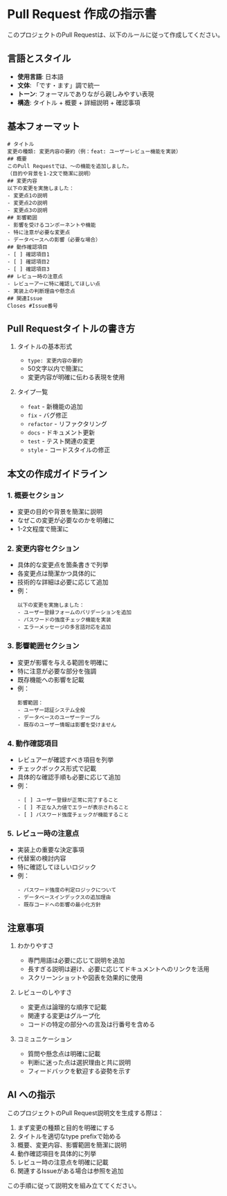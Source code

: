 # Pull Request 作成の指示書

このプロジェクトのPull Requestは、以下のルールに従って作成してください。

## 言語とスタイル

- **使用言語**: 日本語
- **文体**: 「です・ます」調で統一
- **トーン**: フォーマルでありながら親しみやすい表現
- **構造**: タイトル + 概要 + 詳細説明 + 確認事項

## 基本フォーマット

```
# タイトル
変更の種類: 変更内容の要約（例：feat: ユーザーレビュー機能を実装）
## 概要
このPull Requestでは、〜の機能を追加しました。
（目的や背景を1-2文で簡潔に説明）
## 変更内容
以下の変更を実施しました：
- 変更点1の説明
- 変更点2の説明
- 変更点3の説明
## 影響範囲
- 影響を受けるコンポーネントや機能
- 特に注意が必要な変更点
- データベースへの影響（必要な場合）
## 動作確認項目
- [ ] 確認項目1
- [ ] 確認項目2
- [ ] 確認項目3
## レビュー時の注意点
- レビューアーに特に確認してほしい点
- 実装上の判断理由や懸念点
## 関連Issue
Closes #Issue番号
```

## Pull Requestタイトルの書き方

1. タイトルの基本形式
   - `type: 変更内容の要約`
   - 50文字以内で簡潔に
   - 変更内容が明確に伝わる表現を使用

2. タイプ一覧
   - `feat` - 新機能の追加
   - `fix` - バグ修正
   - `refactor` - リファクタリング
   - `docs` - ドキュメント更新
   - `test` - テスト関連の変更
   - `style` - コードスタイルの修正

## 本文の作成ガイドライン

### 1. 概要セクション
- 変更の目的や背景を簡潔に説明
- なぜこの変更が必要なのかを明確に
- 1-2文程度で簡潔に

### 2. 変更内容セクション
- 具体的な変更点を箇条書きで列挙
- 各変更点は簡潔かつ具体的に
- 技術的な詳細は必要に応じて追加
- 例：
  ```
  以下の変更を実施しました：
  - ユーザー登録フォームのバリデーションを追加
  - パスワードの強度チェック機能を実装
  - エラーメッセージの多言語対応を追加
  ```

### 3. 影響範囲セクション
- 変更が影響を与える範囲を明確に
- 特に注意が必要な部分を強調
- 既存機能への影響を記載
- 例：
  ```
  影響範囲：
  - ユーザー認証システム全般
  - データベースのユーザーテーブル
  - 既存のユーザー情報は影響を受けません
  ```

### 4. 動作確認項目
- レビュアーが確認すべき項目を列挙
- チェックボックス形式で記載
- 具体的な確認手順も必要に応じて追加
- 例：
  ```
  - [ ] ユーザー登録が正常に完了すること
  - [ ] 不正な入力値でエラーが表示されること
  - [ ] パスワード強度チェックが機能すること
  ```

### 5. レビュー時の注意点
- 実装上の重要な決定事項
- 代替案の検討内容
- 特に確認してほしいロジック
- 例：
  ```
  - パスワード強度の判定ロジックについて
  - データベースインデックスの追加理由
  - 既存コードへの影響の最小化方針
  ```

## 注意事項

1. わかりやすさ
   - 専門用語は必要に応じて説明を追加
   - 長すぎる説明は避け、必要に応じてドキュメントへのリンクを活用
   - スクリーンショットや図表を効果的に使用

2. レビューのしやすさ
   - 変更点は論理的な順序で記載
   - 関連する変更はグループ化
   - コードの特定の部分への言及は行番号を含める

3. コミュニケーション
   - 質問や懸念点は明確に記載
   - 判断に迷った点は選択理由と共に説明
   - フィードバックを歓迎する姿勢を示す

## AI への指示

このプロジェクトのPull Request説明文を生成する際は：

1. まず変更の種類と目的を明確にする
2. タイトルを適切なtype prefixで始める
3. 概要、変更内容、影響範囲を簡潔に説明
4. 動作確認項目を具体的に列挙
5. レビュー時の注意点を明確に記載
6. 関連するIssueがある場合は参照を追加

この手順に従って説明文を組み立ててください。
